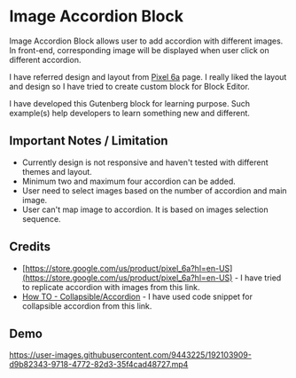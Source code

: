 # Image Accordion Block

Image Accordion Block allows user to add accordion with different images. In front-end, corresponding image will be displayed when user click on different accordion.

I have referred design and layout from [Pixel 6a](https://store.google.com/us/product/pixel_6a?hl=en-US) page. I really liked the layout and design so I have tried to create custom block for Block Editor.

I have developed this Gutenberg block for learning purpose. Such example(s) help developers to learn something new and different.

## Important Notes / Limitation

- Currently design is not responsive and haven't tested with different themes and layout.
- Minimum two and maximum four accordion can be added.
- User need to select images based on the number of accordion and main image.
- User can't map image to accordion. It is based on images selection sequence.

## Credits

- [https://store.google.com/us/product/pixel_6a?hl=en-US](https://store.google.com/us/product/pixel_6a?hl=en-US) - I have tried to replicate accordion with images from this link.
- [How TO - Collapsible/Accordion](https://www.w3schools.com/howto/howto_js_accordion.asp) - I have used code snippet for collapsible accordion from this link.

## Demo


https://user-images.githubusercontent.com/9443225/192103909-d9b82343-9718-4772-82d3-35f4cad48727.mp4

